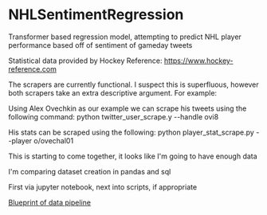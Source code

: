 # NHLSentimentRegression
Transformer based regression model, attempting to predict NHL player performance based off of sentiment of gameday tweets

Statistical data provided by Hockey Reference:
https://www.hockey-reference.com


The scrapers are currently functional. I suspect this is superfluous, however both scrapers take an extra descriptive argument. For example:

Using Alex Ovechkin as our example we can scrape his tweets using the following command: python twitter_user_scrape.y --handle ovi8

His stats can be scraped using the following: python player_stat_scrape.py --player o/ovechal01

This is starting to come together, it looks like I'm going to have enough data

I'm comparing dataset creation in pandas and sql

First via jupyter notebook, next into scripts, if appropriate

[Blueprint of data pipeline](https://github.com/tsbrowning/NHLSentimentRegression/blob/main/data_pipeline.png?raw=true)
